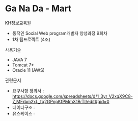 # Ga Na Da - Mart

KH정보교육원

- 동적인 Social Web program개발자 양성과정 9회차
- 1차 팀프로젝트 (4조)

사용기술
- JAVA 7
- Tomcat 7+
- Oracle 11 (AWS)

관련문서
- 요구사항 정의서 : https://docs.google.com/spreadsheets/d/1_3yr_V2xqX9C8-7_MErbm2xL_tq2GPnpKfPMmX1BrTI/edit#gid=0
- 데이터구조 : 
- 유스케이스 : 
